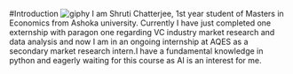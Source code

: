#Introduction
![giphy](https://github.com/pupu-01/New_scrppy/assets/165286053/5f9665be-57ef-4f31-ae0a-3a1aea02d0cb)
I am Shruti Chatterjee, 1st year student of Masters in Economics from Ashoka university. Currently I have just completed one externship with paragon one regarding VC industry market research and data analysis and now I am in an ongoing internship at AQES as a secondary market research intern.I have a fundamental knowledge in python and  eagerly waiting for this course as AI is an interest for me.
